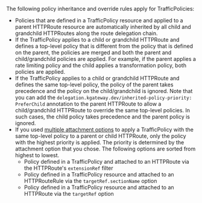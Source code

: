 The following policy inheritance and override rules apply for TrafficPolicies: 
* Policies that are defined in a TrafficPolicy resource and applied to a parent HTTPRoute resource are automatically inherited by all child and grandchild HTTPRoutes along the route delegation chain. 
* If the TrafficPolicy applies to a child or grandchild HTTPRoute and defines a top-level policy that is different from the policy that is defined on the parent, the policies are merged and both the parent and child/grandchild policies are applied. For example, if the parent applies a rate limiting policy and the child applies a transformation policy, both policies are applied.
* If the TrafficPolicy applies to a child or grandchild HTTPRoute and defines the same top-level policy, the policy of the parent takes precedence and the policy on the child/grandchild is ignored. Note that you can add the `delegation.kgateway.dev/inherited-policy-priority: PreferChild` annotation to the parent HTTPRoute to allow a child/grandchild HTTPRoute to override the same top-level policies. In such cases, the child policy takes precedence and the parent policy is ignored.
* If you used [multiple attachment options](/docs/about/policies/trafficpolicy/#policy-priority-and-merging-rules) to apply a TrafficPolicy with the same top-level policy to a parent or child HTTPRoute, only the policy with the highest priority is applied. The priority is determined by the attachment option that you chose. The following options are sorted from highest to lowest. 
  * Policy defined in a TrafficPolicy and attached to an HTTPRoute via the HTTPRoute's `extensionRef` filter
  * Policy defined in a TrafficPolicy resource and attached to an HTTPRouteRule via the `targetRef.sectionName` option
  * Policy defined in a TrafficPolicy resource and attached to an HTTPRoute via the `targetRef` option